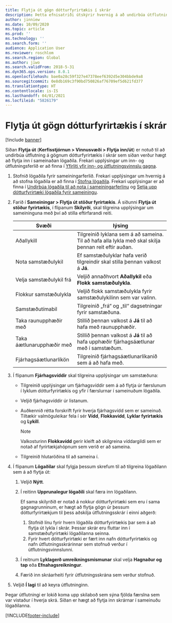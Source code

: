 ```yaml
---
title: Flytja út gögn dótturfyrirtækis í skrár
description: Þetta efnisatriði útskýrir hvernig á að undirbúa útflutning gagna úr Microsoft Dynamics 365 Finance og síðan flytja þau inn í sameinaðan lögaðila.
author: jinniew
ms.date: 10/09/2020
ms.topic: article
ms.prod: ''
ms.technology: ''
ms.search.form: ''
audience: Application User
ms.reviewer: roschlom
ms.search.region: Global
ms.author: jiwo
ms.search.validFrom: 2018-5-31
ms.dyn365.ops.version: 8.0.1
ms.openlocfilehash: bae0a28c59f327e47378eef6392d5e304bbde9a8
ms.sourcegitcommit: 0e8db169c3f90bd750826af76709ef5d621fd377
ms.translationtype: HT
ms.contentlocale: is-IS
ms.lasthandoff: 04/01/2021
ms.locfileid: "5826179"
---
```

# <a name="export-subsidiary-data-to-files"></a>Flytja út gögn dótturfyrirtækis í skrár

[!include [banner](../includes/banner.md)]

Síðan **Flytja út** (**Kerfisstjórnun \> Vinnusvæði \> Flytja inn/út**) er notuð til að undirbúa útflutning á gögnum dótturfyrirtækis í skrár sem síðan verður hægt að flytja inn í sameinaðan lögaðila. Frekari upplýsingar um inn- og útflutningsferlið er að finna í [Yfirliti yfir inn- og útflutningsvinnslu gagna](../../fin-ops-core/dev-itpro/data-entities/data-import-export-job.md).

1. Stofnið lögaðila fyrir sameiningarferlið. Frekari upplýsingar um hvernig á að stofna lögaðila er að finna í [Stofna lögaðila](../../fin-ops-core/fin-ops/organization-administration/tasks/create-legal-entity.md). Frekari upplýsingar er að finna í [Undirbúa lögaðila til að nota í sameiningarferlinu](prepare-company-for-consolidation.md) og [Setja upp dótturfyrirtæki lögaðila fyrir sameiningu](set-up-subsidiary-company-for-consolidation.md). 

2. Farið í **Sameiningar \> Flytja út stöður fyrirtækis**. Á síðunni **Flytja út stöður fyrirtækis**, í flipanum **Skilyrði**, skal tilgreina upplýsingar um sameininguna með því að stilla eftirfarandi reiti.

    | Svæði                             | lýsing |
    |-----------------------------------|-------|
    | Aðallykill                      | Tilgreinið lyklana sem á að sameina. Til að hafa alla lykla með skal skilja þennan reit eftir auðan. |
    | Nota samstæðulykil         | Ef samstæðulyklar hafa verið tilgreindir skal stilla þennan valkost á **Já**. |
    | Velja samstæðulykil frá | Veljið annaðhvort **Aðallykil** eða **Flokk samstæðulykla**. |
    | Flokkur samstæðulykla       | Veljið flokk samstæðulykla fyrir samstæðulykilinn sem var valinn. |
    | Samstæðutímabil              | Tilgreinið „frá“ og „til“ dagsetningar fyrir samstæðuna. |
    | Taka raunupphæðir með            | Stillið þennan valkost á **Já** til að hafa með raunupphæðir. |
    | Taka áætlunarupphæðir með            | Stillið þennan valkost á **Já** til að hafa upphæðir fjárhagsáætlunar með í samstæðum. |
    | Fjárhagsáætlunarlíkön                     | Tilgreinið fjárhagsáætlunarlíkanið sem á að hafa með. |

3. Í flipanum **Fjárhagsvíddir** skal tilgreina upplýsingar um samstæðuna:

    - Tilgreinið upplýsingar um fjárhagsvíddir sem á að flytja úr færslunum í lyklum dótturfyrirtækis og yfir í færslurnar í sameinuðum lögaðila.
    - Veljið fjárhagsvíddir úr listanum.
    - Auðkennið rétta forskrift fyrir hverja fjárhagsvídd sem er sameinuð. Tiltækir valmöguleikar fela í sér **Vídd**, **Flokkavídd**, **Lyklar fyrirtækis** og **Lykill**.

        > [!NOTE]
        > Valkosturinn **Flokkavídd** gerir kleift að skilgreina víddargildi sem er notað af fyrirtækjahópnum sem verið er að sameina.

    - Tilgreinið hlutaröðina til að sameina í.

4. Í flipanum **Lögaðilar** skal fylgja þessum skrefum til að tilgreina lögaðilann sem á að flytja út:

    1. Veljið **Nýtt**.
    2. Í reitinn **Upprunalegur lögaðili** skal færa inn lögaðilann.

        Ef sama skilyrðið er notað á nokkur dótturfyrirtæki sem eru í sama gagnagrunninum, er hægt að flytja gögn úr þessum dótturfyrirtækjum til þess aðskilja útflutningsskrár í einni aðgerð:

        1. Stofnið línu fyrir hvern lögaðila dótturfyrirtækis þar sem á að flytja út lykla í skrár. Þessar skrár eru fluttar inn í samstæðufyrirtæki lögaðilanna seinna.
        2. Fyrir hvert dótturfyrirtæki er fært inn nafn dótturfyrirtækis og nafn útflutningsskrárinnar sem stofnuð verður í útflutningsvinnslunni.

    3. Í reitnum **Lyklagerð umreikningsmismunar** skal velja **Hagnaður og tap** eða **Efnahagsreikningur**.
    4. Færið inn skráarheiti fyrir útflutningsskrána sem verður stofnuð.

5. Veljið **Í lagi** til að keyra útflutninginn.

Þegar útflutningi er lokið koma upp skilaboð sem sýna fjölda færslna sem var vistaður í hverja skrá. Síðan er hægt að flytja inn skrárnar í sameinuðu lögaðilanna.


[!INCLUDE[footer-include](../../includes/footer-banner.md)]
